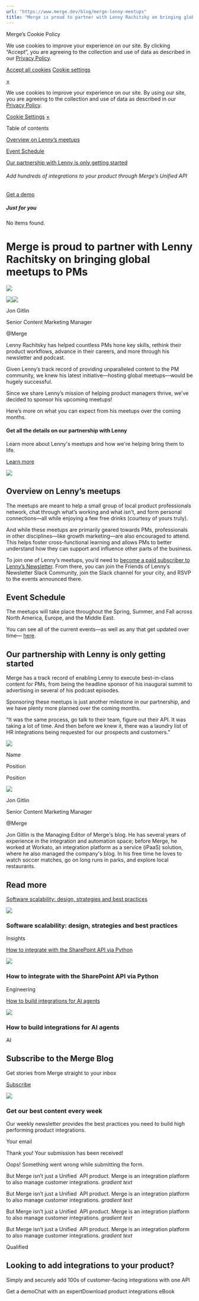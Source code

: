 ```yaml
---
url: "https://www.merge.dev/blog/merge-lenny-meetups"
title: "Merge is proud to partner with Lenny Rachitsky on bringing global meetups to PMs"
---
```


Merge’s Cookie Policy

We use cookies to improve your experience on our site. By clicking “Accept”, you are agreeing to the collection and use of data as described in our [Privacy Policy](https://www.merge.dev/legal/privacy-policy).

[Accept all cookies](https://www.merge.dev/blog/merge-lenny-meetups#) [Cookie settings](https://www.merge.dev/cookie-settings)

[×](https://www.merge.dev/blog/merge-lenny-meetups#)

We use cookies to improve your experience on our site. By using our site, you are agreeing to the collection and use of data as described in our [Privacy Policy](https://www.merge.dev/legal/privacy-policy).

[Cookie Settings](https://www.merge.dev/archive/cookie-settings) [×](https://www.merge.dev/blog/merge-lenny-meetups#)

Table of contents

[Overview on Lenny’s meetups](https://www.merge.dev/blog/merge-lenny-meetups#overview-on-lennys-meetups)

[Event Schedule](https://www.merge.dev/blog/merge-lenny-meetups#event-schedule)

[Our partnership with Lenny is only getting started](https://www.merge.dev/blog/merge-lenny-meetups#our-partnership-with-lenny-is-only-getting-started)

###### Add hundreds of integrations to your product through Merge’s Unified API

[Get a demo](https://www.merge.dev/get-in-touch?utm_btn=dr-page-blog%2Fmerge-lenny-meetups)

##### Just for you

No items found.

# Merge is proud to partner with Lenny Rachitsky on bringing global meetups to PMs

![](https://cdn.prod.website-files.com/62796ab9647626cbab663f42/67e1d62e9de3c53196a2ee32_Blog%20Header%20Brand%20Refresh%20(7).png)

![](https://cdn.prod.website-files.com/62796ab9647626cbab663f42/67cb26b36cc62374679f071f_Jon%20Gitlin%20-%20Merge.png)![](https://cdn.prod.website-files.com/62796ab9647626cbab663f42/64dd538684e09763589291b7_64c13599abc4a993825ecd2d_Jon%2520Gitlin%2520headshot.webp)

Jon Gitlin

Senior Content Marketing Manager

@Merge

Lenny Rachitsky has helped countless PMs hone key skills, rethink their product workflows, advance in their careers, and more through his newsletter and podcast.

Given Lenny’s track record of providing unparalleled content to the PM community, we knew his latest initiative—hosting global meetups—would be hugely successful.

Since we share Lenny’s mission of helping product managers thrive, we’ve decided to sponsor his upcoming meetups!

Here’s more on what you can expect from his meetups over the coming months.

#### Get all the details on our partnership with Lenny

Learn more about Lenny's meetups and how we're helping bring them to life.

[Learn more](https://www.merge.dev/lennys-meetup)

![](https://cdn.prod.website-files.com/624b192df0b0151225c10026/67b45ba027fc65a2262dc95d_cta-bg.svg)

## **Overview on Lenny’s meetups**

The meetups are meant to help a small group of local product professionals network, chat through what’s working and what isn’t, and form personal connections—all while enjoying a few free drinks (courtesy of yours truly).

And while these meetups are primarily geared towards PMs, professionals in other disciplines—like growth marketing—are also encouraged to attend. This helps foster cross-functional learning and allows PMs to better understand how they can support and influence other parts of the business.

To join one of Lenny’s meetups, you’d need to [become a paid subscriber to Lenny’s Newsletter](https://www.lennysnewsletter.com/subscribe?utm_source=menu&simple=true&next=https%3A%2F%2Fwww.lennysnewsletter.com%2Fp%2Fcommunity). From there, you can join the Friends of Lenny’s Newsletter Slack Community, join the Slack channel for your city, and RSVP to the events announced there.

## **Event Schedule**

The meetups will take place throughout the Spring, Summer, and Fall across North America, Europe, and the Middle East.

You can see all of the current events—as well as any that get updated over time— [here](https://merge-landing-page.webflow.io/lennys-meetup#schedule).

## **Our partnership with Lenny is only getting started**

Merge has a track record of enabling Lenny to execute best-in-class content for PMs, from being the headline sponsor of his inaugural summit to advertising in several of his podcast episodes.

Sponsoring these meetups is just another milestone in our partnership, and we have plenty more planned over the coming months.

“It was the same process, go talk to their team, figure out their API. It was taking a lot of time. And then before we knew it, there was a laundry list of HR integrations being requested for our prospects and customers.”

![](https://cdn.prod.website-files.com/plugins/Basic/assets/placeholder.60f9b1840c.svg)

Name

Position

Position

![](https://cdn.prod.website-files.com/62796ab9647626cbab663f42/67cb26b36cc62374679f071f_Jon%20Gitlin%20-%20Merge.png)

Jon Gitlin

Senior Content Marketing Manager

@Merge

Jon Gitlin is the Managing Editor of Merge's blog. He has several years of experience in the integration and automation space; before Merge, he worked at Workato, an integration platform as a service (iPaaS) solution, where he also managed the company's blog. In his free time he loves to watch soccer matches, go on long runs in parks, and explore local restaurants.

## Read more

[Software scalability: design, strategies and best practices](https://www.merge.dev/blog/software-scalability)

![](https://cdn.prod.website-files.com/62796ab9647626cbab663f42/67d8578f0b3a81cb7b7c635a_Blog%20Header%20Brand%20Refresh%20(2).png)

### Software scalability: design, strategies and best practices

Insights

[How to integrate with the SharePoint API via Python](https://www.merge.dev/blog/sharepoint-api-python)

![](https://cdn.prod.website-files.com/62796ab9647626cbab663f42/67f5b2d1e5322f98bcf08952_Blog%20Header%20Brand%20Refresh%20(1).jpg)

### How to integrate with the SharePoint API via Python

Engineering

[How to build integrations for AI agents](https://www.merge.dev/blog/ai-agent-integrations)

![](https://cdn.prod.website-files.com/62796ab9647626cbab663f42/67d9ca5e423a87d4859f5726_AI%20product%20strategy.png)

### How to build integrations for AI agents

AI

## Subscribe to the Merge Blog

Get stories from Merge straight to your inbox

[Subscribe](https://www.merge.dev/get-in-touch?utm_btn=dr-page-root)

![](https://cdn.prod.website-files.com/624b192df0b0151225c10026/67a0696c88fcb6b1a1d8ad6f_CTA%20Background%20Logo.svg)

### Get our best content every week

Our weekly newsletter provides the best practices you need to build high performing product integrations.

Your email

Thank you! Your submission has been received!

Oops! Something went wrong while submitting the form.

But Merge isn’t just a Unified  API product. Merge is an integration platform to also manage customer integrations. _gradient text_

But Merge isn’t just a Unified  API product. Merge is an integration platform to also manage customer integrations. _gradient text_

But Merge isn’t just a Unified  API product. Merge is an integration platform to also manage customer integrations. _gradient text_

But Merge isn’t just a Unified  API product. Merge is an integration platform to also manage customer integrations. _gradient text_

Qualified

## Looking to add integrations to your product?

Simply and securely add 100s of customer-facing integrations with one API

Get a demoChat with an expertDownload product integrations eBook